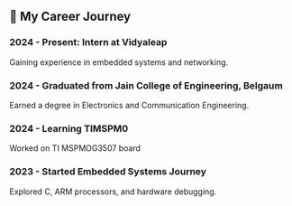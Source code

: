 <h2>🚀 My Career Journey</h2>

<div class="timeline">
  <div class="entry">
    <h3>2024 - Present: Intern at Vidyaleap</h3>
    <p>Gaining experience in embedded systems and networking.</p>
  </div>
  <div class="entry">
    <h3>2024 - Graduated from Jain College of Engineering, Belgaum</h3>
    <p>Earned a degree in Electronics and Communication Engineering.</p>
  </div>
  <div class="entry">
    <h3>2024 - Learning TIMSPM0</h3>
    <p>Worked on TI MSPMOG3507 board</p>
  </div>
  <div class="entry">
    <h3>2023 - Started Embedded Systems Journey</h3>
    <p>Explored C, ARM processors, and hardware debugging.</p>
  </div>
</div>
